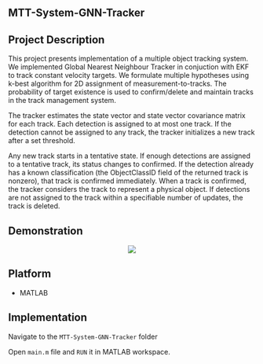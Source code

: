 ## MTT-System-GNN-Tracker

## Project Description
This project presents implementation of a multiple object tracking system. We implemented Global Nearest Neighbour Tracker in conjuction with EKF to track constant velocity targets. We formulate multiple hypotheses using k-best algorithm for 2D assignment of measurement-to-tracks. The probability of target existence is used to confirm/delete and maintain tracks in the track management system. 

The tracker estimates the state vector and state vector covariance matrix for each track. Each detection is assigned to at most one track. If the detection cannot be assigned to any track, the tracker initializes a new track after a set threshold.

Any new track starts in a tentative state. If enough detections are assigned to a tentative track, its status changes to confirmed. If the detection already has a known classification (the ObjectClassID field of the returned track is nonzero), that track is confirmed immediately. When a track is confirmed, the tracker considers the track to represent a physical object. If detections are not assigned to the track within a specifiable number of updates, the track is deleted.


## Demonstration

<p align="center">
  <img src="/media/tracker.gif" />
</p>



## Platform
* MATLAB

## Implementation
 
Navigate to the ```MTT-System-GNN-Tracker``` folder

Open ```main.m``` file and ```RUN``` it in MATLAB workspace.
